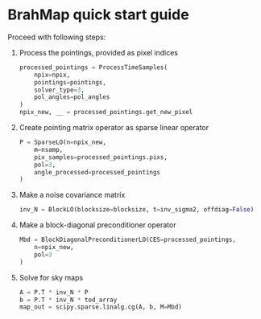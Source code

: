 # BrahMap quick start guide

Proceed with following steps:

1. Process the pointings, provided as pixel indices

    ```py
    processed_pointings = ProcessTimeSamples(
        npix=npix, 
        pointings=pointings, 
        solver_type=3, 
        pol_angles=pol_angles
    )
    npix_new, __ = processed_pointings.get_new_pixel
    ```

2. Create pointing matrix operator as sparse linear operator

    ```py
    P = SparseLO(n=npix_new, 
        m=nsamp, 
        pix_samples=processed_pointings.pixs, 
        pol=3,
        angle_processed=processed_pointings
    )
    ```

3. Make a noise covariance matrix

    ```py
    inv_N = BlockLO(blocksize=blocksize, t=inv_sigma2, offdiag=False)
    ```

4. Make a block-diagonal preconditioner operator

    ```py
    Mbd = BlockDiagonalPreconditionerLO(CES=processed_pointings,
        n=npix_new, 
        pol=3
    )
    ```

5. Solve for sky maps

    ```py
    A = P.T * inv_N * P
    b = P.T * inv_N * tod_array
    map_out = scipy.sparse.linalg.cg(A, b, M=Mbd)
    ```
